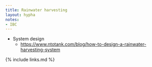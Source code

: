 ```yaml
---
title: Rainwater harvesting
layout: hypha
notes:
- IBC
---
```


- System design
  - https://www.ntotank.com/blog/how-to-design-a-rainwater-harvesting-system



{% include links.md %}